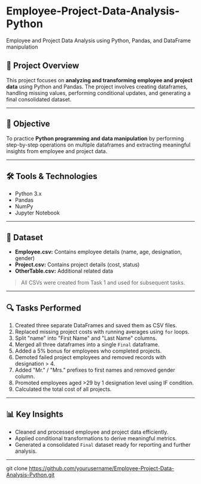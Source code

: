 # Employee-Project-Data-Analysis-Python
Employee and Project Data Analysis using Python, Pandas, and DataFrame manipulation


## 📌 Project Overview
This project focuses on **analyzing and transforming employee and project data** using Python and Pandas. The project involves creating dataframes, handling missing values, performing conditional updates, and generating a final consolidated dataset.

---

## 🎯 Objective
To practice **Python programming and data manipulation** by performing step-by-step operations on multiple dataframes and extracting meaningful insights from employee and project data.

---

## 🛠 Tools & Technologies
- Python 3.x  
- Pandas  
- NumPy  
- Jupyter Notebook  

---

## 📂 Dataset
- **Employee.csv:** Contains employee details (name, age, designation, gender)  
- **Project.csv:** Contains project details (cost, status)  
- **OtherTable.csv:** Additional related data  

> All CSVs were created from Task 1 and used for subsequent tasks.

---

## 🔍 Tasks Performed
1. Created three separate DataFrames and saved them as CSV files.  
2. Replaced missing project costs with running averages using `for` loops.  
3. Split "name" into "First Name" and "Last Name" columns.  
4. Merged all three dataframes into a single `Final` dataframe.  
5. Added a 5% bonus for employees who completed projects.  
6. Demoted failed project employees and removed records with designation > 4.  
7. Added "Mr." / "Mrs." prefixes to first names and removed gender column.  
8. Promoted employees aged >29 by 1 designation level using IF condition.  
9. Calculated the total cost of all projects.  

---

## 📊 Key Insights
- Cleaned and processed employee and project data efficiently.  
- Applied conditional transformations to derive meaningful metrics.  
- Generated a consolidated `Final` dataset ready for reporting and further analysis.  

---


git clone https://github.com/yourusername/Employee-Project-Data-Analysis-Python.git

